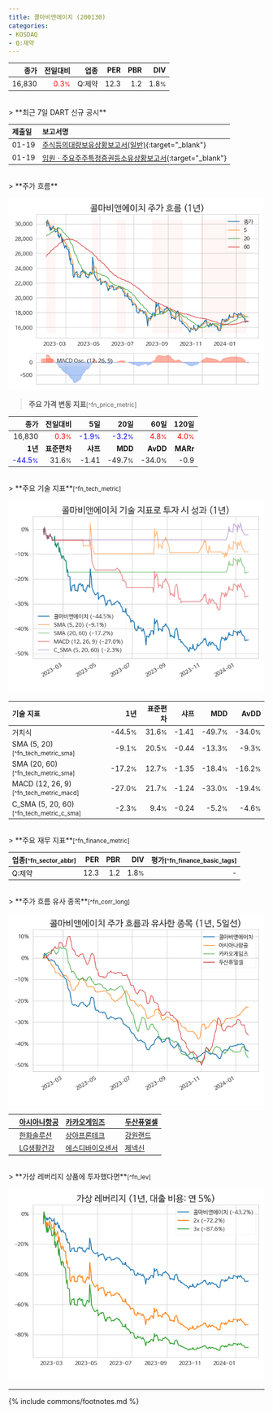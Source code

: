 ```yaml
---
title: 콜마비앤에이치 (200130)
categories:
- KOSDAQ
- Q:제약
---
```

| **종가** | **전일대비** | **업종** | **PER** | **PBR** | **DIV** |
| -------: | -----------: | -------: | ------: | ------: | ------: |
| 16,830 | <span style="color: red">0.3<small>%</small></span> | Q:제약 | 12.3 | 1.2 | 1.8<small>%</small> |

<!-- more -->

<br>
> **최근 7일 DART 신규 공시**<a id="dart"></a>


| **제출일** | **보고서명** |
| :--------- | :----------- |
| 01-19 | [주식등의대량보유상황보고서(일반)](https://dart.fss.or.kr/dsaf001/main.do?rcpNo=20240119000549){:target="_blank"} |
| 01-19 | [임원ㆍ주요주주특정증권등소유상황보고서](https://dart.fss.or.kr/dsaf001/main.do?rcpNo=20240119000405){:target="_blank"} |

<br>
> **주가 흐름**<a id="price"></a>

![200130](/stock/images/200130.png)

> **주요 가격 변동 지표**<small>[^fn_price_metric]</small>

| **종가** | **전일대비** | **5일** | **20일** | **60일** | **120일** |
| -------: | -----------: | ------: | -------: | -------: | --------: |
| 16,830 | <span style="color: red">0.3<small>%</small></span> | <span style="color: blue">-1.9<small>%</small></span> | <span style="color: blue">-3.2<small>%</small></span> | <span style="color: red">4.8<small>%</small></span> | <span style="color: red">4.0<small>%</small></span> |
| **1년** | **표준편차** | **샤프** | **MDD** | **AvDD** | **MARr** |
| <span style="color: blue">-44.5<small>%</small></span> | 31.6<small>%</small> | -1.41 | -49.7<small>%</small> | -34.0<small>%</small> | -0.9 |

<br>
> **주요 기술 지표**<small>[^fn_tech_metric]</small>


![200130](/stock/images/200130_tech.png)

| **기술 지표** | **1년** | **표준편차** | **샤프** | **MDD** | **AvDD** |
| :------------ | ------: | -----------: | -------: | ------: | -------: |
| 거치식 | -44.5<small>%</small> | 31.6<small>%</small> | -1.41 | -49.7<small>%</small> | -34.0<small>%</small> |
| SMA (5, 20)<small>[^fn_tech_metric_sma]</small> | -9.1<small>%</small> | 20.5<small>%</small> | -0.44 | -13.3<small>%</small> | -9.3<small>%</small> |
| SMA (20, 60)<small>[^fn_tech_metric_sma]</small> | -17.2<small>%</small> | 12.7<small>%</small> | -1.35 | -18.4<small>%</small> | -16.2<small>%</small> |
| MACD (12, 26, 9)<small>[^fn_tech_metric_macd]</small> | -27.0<small>%</small> | 21.7<small>%</small> | -1.24 | -33.0<small>%</small> | -19.4<small>%</small> |
| C_SMA (5, 20, 60)<small>[^fn_tech_metric_c_sma]</small> | -2.3<small>%</small> | 9.4<small>%</small> | -0.24 | -5.2<small>%</small> | -4.6<small>%</small> |

<br>
> **주요 재무 지표**<small>[^fn_finance_metric]</small>

| **업종**<small>[^fn_sector_abbr]</small> | **PER** | **PBR** | **DIV** | **평가**<small>[^fn_finance_basic_tags]</small> |
| :--------------------------------------- | ------: | ------: | ------: | ----------------------------------------------: |
| Q:제약 | 12.3 | 1.2 | 1.8<small>%</small> | - |

<br>
> **주가 흐름 유사 종목**<a id="corr"></a><small>[^fn_corr_long]</small>

![200130](/stock/images/200130_corr.png)

|    | [아시아나항공](/020560/) | [카카오게임즈](/293490/) | [두산퓨얼셀](/336260/) |
| :- | :------------------------------------- | :------------------------------------- | :--------------------------------------|
|    | [한화솔루션](/009830/) | [상아프론테크](/089980/) | [강원랜드](/035250/) |
|    | [LG생활건강](/051900/) | [에스디바이오센서](/137310/) | [제넥신](/095700/) |

<br>
> **가상 레버리지 상품에 투자했다면**<a id="2x"></a><small>[^fn_lev]</small>

![200130](/stock/images/200130_2x.png)

---
{% include commons/footnotes.md %}
